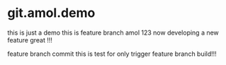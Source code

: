 # git.amol.demo
this is just a demo
this is feature branch amol 123
now developing a new feature great !!!

feature branch commit this is test for only trigger feature branch build!!!
